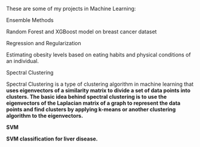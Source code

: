 These are some of my projects in Machine Learning:

   Ensemble Methods

 Random Forest and XGBoost model on breast cancer dataset


   

Regression and Regularization

   Estimating obesity levels based on eating habits and physical conditions of an individual.


   

Spectral Clustering

   Spectral Clustering is a type of clustering algorithm in machine learning that <b>uses eigenvectors of a similarity matrix to divide a set of data points into clusters.
    The basic idea behind spectral clustering is to use the eigenvectors of the Laplacian matrix of a graph to represent the data points and find clusters by applying k-means or      another clustering algorithm to the eigenvectors. 

    

SVM

   SVM classification for liver disease.

      
